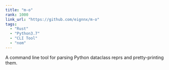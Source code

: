 ```yaml
---
title: "m-o"
rank: 1000
link_url: "https://github.com/eignnx/m-o"
tags:
  - "Rust"
  - "Python3.7"
  - "CLI Tool"
  - "nom"
---
```

A command line tool for parsing Python dataclass reprs and pretty-printing them.